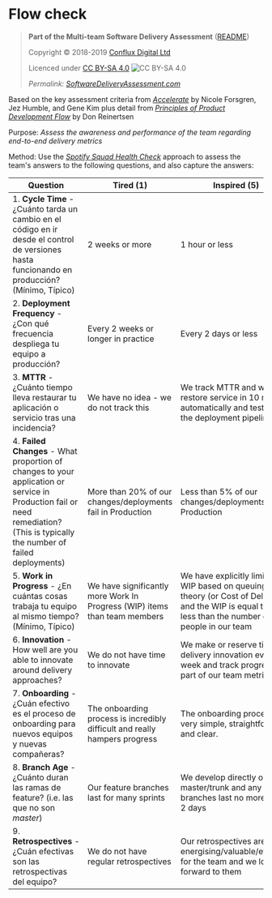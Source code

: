 # Flow check

> **Part of the Multi-team Software Delivery Assessment** ([README](README.md))
> 
> Copyright © 2018-2019 [Conflux Digital Ltd](https://confluxdigital.net/)
> 
> Licenced under [CC BY-SA 4.0](https://creativecommons.org/licenses/by-sa/4.0/) ![CC BY-SA 4.0](https://licensebuttons.net/l/by-sa/3.0/88x31.png)
>
> _Permalink: [SoftwareDeliveryAssessment.com](http://SoftwareDeliveryAssessment.com/)_ 

Based on the key assessment criteria from [*Accelerate*](https://wordery.com/accelerate-nicole-forsgren-phd-9781942788331) by Nicole Forsgren, Jez Humble, and Gene Kim plus detail from [*Principles of Product Development Flow*](https://wordery.com/the-principles-of-product-development-flow-donald-g-reinertsen-9781935401001) by Don Reinertsen

Purpose: *Assess the awareness and performance of the team regarding end-to-end delivery metrics*

Method: Use the [*Spotify Squad Health Check*](https://labs.spotify.com/2014/09/16/squad-health-check-model/) approach to assess the team's answers to the following questions, and also
capture the answers:

| **Question**                                                                                                                                                                    | **Tired (1)**                                                              | **Inspired (5)**                                                                                                                                    |
| ------------------------------------------------------------------------------------------------------------------------------------------------------------------------------- | -------------------------------------------------------------------------- | --------------------------------------------------------------------------------------------------------------------------------------------------- |
| 1\. **Cycle Time** - ¿Cuánto tarda un cambio en el código en ir desde el control de versiones hasta funcionando en producción? (Mínimo, Típico)                                            | 2 weeks or more                                                            | 1 hour or less                                                                                                                                      |
| 2\. **Deployment Frequency** - ¿Con qué frecuencia despliega tu equipo a producción?                                                                                                   | Every 2 weeks or longer in practice                                        | Every 2 days or less                                                                                                                                |
| 3\. **MTTR** - ¿Cuánto tiempo lleva restaurar tu aplicación o servicio tras una incidencia?                                                                                  | We have no idea - we do not track this                                     | We track MTTR and we restore service in 10 mins automatically and test this in the deployment pipeline                                              |
| 4\. **Failed Changes** - What proportion of changes to your application or service in Production fail or need remediation? (This is typically the number of failed deployments) | More than 20% of our changes/deployments fail in Production                | Less than 5% of our changes/deployments fail in Production                                                                                          |
| 5\. **Work in Progress** - ¿En cuántas cosas trabaja tu equipo al mismo tiempo? (Mínimo, Típico)                                                                                 | We have significantly more Work In Progress (WIP) items than team members  | We have explicitly limited our WIP based on queuing theory (or Cost of Delay) and the WIP is equal to or less than the number of people in our team |
| 6\. **Innovation** - How well are you able to innovate around delivery approaches?                                                                                              | We do not have time to innovate                                            | We make or reserve time for delivery innovation every week and track progress as part of our team metrics                                           |
| 7\. **Onboarding** - ¿Cuán efectivo es el proceso de onboarding para nuevos equipos y nuevas compañeras?                                                                                       | The onboarding process is incredibly difficult and really hampers progress | The onboarding process is very simple, straightforward, and clear.                                                                                  |
| 8\. **Branch Age** - ¿Cuánto duran las ramas de feature? (i.e. las que no son *master*)                                                                                                      | Our feature branches last for many sprints                                 | We develop directly on master/trunk and any feature branches last no more then 2 days                                                               |
| 9\. **Retrospectives** - ¿Cuán efectivas son las retrospectivas del equipo?                                                                                                            | We do not have regular retrospectives                                      | Our retrospectives are really energising/valuable/effective for the team and we look forward to them                                                |

